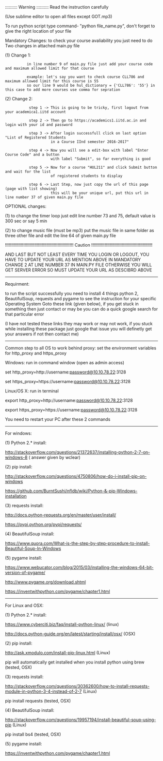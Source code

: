 :::::::::: Warning :::::::::: Read the instruction carefully

(Use sublime editor to open all files except GOT.mp3)

To run python script type command- "python file_name.py", don't forget to give the right location of your file

Mandatory Changes: to check your course avaliability you just need to do Two changes in attached main.py file

(1) Change 1: 
			  
			  in line number 9 of main.py file just add your course code and maximum allowed limit for that course 
              
              example: let's say you want to check course CLL786 and maximum allowed limit for this course is 55 
              so our line 9 would be hul_dictionary = {'CLL786': '55'} in this case to add more courses use comma for sepration

(2) Change 2:  
			   
			   step 1 -> This is going to be tricky, first logout from your academica1.iitd account

               step 2 -> Then go to https://academics1.iitd.ac.in and login with your id and password
               
               step 3 -> After login successfull click on last option "List of Registered Students 
                         in a Course IInd semester 2016-2017"
               
               step 4 -> Now you will see a edit-box with label "Enter Course Code" and a button 
                         with label "Submit", so far everything is good
               
               step 5 -> Now for a course "HUL211" and click Submit button and wait for the list 
                         of registered students to display
               
               step 6 -> Last Step, now just copy the url of this page (page with list showing) 
                         this will be your unique url, put this url in line number 37 of given main.py file



OPTIONAL changes:

(1) to change the timer loop just edit line number 73 and 75, default value is 300 sec or say 5 min

(2) to change music file (must be mp3) put the music file in same folder as three other file and edit 
    the line 64 of given main.py file



!!!!!!!!!!!!!!!!!!!!!!!!!!!!!!!!!!!!!!!!!!!!!!!!!!!!!!!! Caution !!!!!!!!!!!!!!!!!!!!!!!!!!!!!!!!!!!!!!!!!!!!!!!!!!

AND LAST BUT NOT LEAST EVERY TIME YOU LOGIN OR LOGOUT, YOU HAVE TO UPDATE YOUR URL AS MENTION ABOVE IN MANDATORY CHANGE 2 AT LINE 
NUMBER 37 IN MAIN.PY FILE OTHERWISE YOU WILL GET SERVER ERROR SO MUST UPDATE YOUR URL AS DESCIBRD ABOVE

----------------------------------------------------------------------

Requirment:


 to run the script successfully you need to install 4 things python 2, BeautifulSoup, requests and pygame 
 to see the instruction for your specific Operating System Goto these  link (given below), if you get stuck in 
 something then just contact or may be you can do a quick google search for that particular error 
 
 (I have not tested these links they may work or may not work, if you stuck while installing these package just 
 google that issue you will definetly get your answers if not then contact me)


----------------------------------------------------------------------

Common step to all OS to work behind proxy:  		set the environment variables for http_proxy and https_proxy

Windows: 			run in command window (open as admin access)

set http_proxy=http://username:password@10.10.78.22:3128

set https_proxy=https://username:password@10.10.78.22:3128


Linux/OS X: run in terminal

export http_proxy=http://username:password@10.10.78.22:3128

export https_proxy=https://username:password@10.10.78.22:3128


You need to restart your PC after these 2 commands

----------------------------------------------------------------------

For windows:


(1) Python 2.* install: 

http://stackoverflow.com/questions/21372637/installing-python-2-7-on-windows-8 ( answer given by wclear)

(2) pip install:

http://stackoverflow.com/questions/4750806/how-do-i-install-pip-on-windows

https://github.com/BurntSushi/nfldb/wiki/Python-&-pip-Windows-installation

(3) requests install:

http://docs.python-requests.org/en/master/user/install/

https://pypi.python.org/pypi/requests/

(4) BeautifulSoup install:

https://www.quora.com/What-is-the-step-by-step-procedure-to-install-Beautiful-Soup-In-Windows

(5) pygame install:

https://www.webucator.com/blog/2015/03/installing-the-windows-64-bit-version-of-pygame/

http://www.pygame.org/download.shtml

https://inventwithpython.com/pygame/chapter1.html

----------------------------------------------------------------------
For Linux and OSX:

(1) Python 2.* install: 

https://www.cyberciti.biz/faq/install-python-linux/ (linux)

http://docs.python-guide.org/en/latest/starting/install/osx/ (OSX)

(2) pip install:

http://ask.xmodulo.com/install-pip-linux.html (Linux)

pip will automatically get installed when you install python using brew (tested, OSX)

(3) requests install:

http://stackoverflow.com/questions/30362600/how-to-install-requests-module-in-python-3-4-instead-of-2-7  (Linux)

pip install requests (tested, OSX)

(4) BeautifulSoup install:

http://stackoverflow.com/questions/19957194/install-beautiful-soup-using-pip (Linux)

pip install bs4 (tested, OSX)

(5) pygame install:

https://inventwithpython.com/pygame/chapter1.html